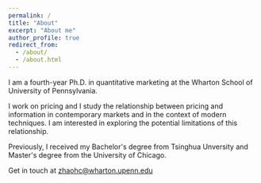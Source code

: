 ```yaml
---
permalink: /
title: "About"
excerpt: "About me"
author_profile: true
redirect_from: 
  - /about/
  - /about.html
---
```


I am a fourth-year Ph.D. in quantitative marketing at the Wharton School of University of Pennsylvania. 

I work on pricing and I study the relationship between pricing and information in contemporary markets and in the context of modern techniques. I am interested in exploring the potential limitations of this relationship.

Previously, I received my Bachelor's degree from Tsinghua Unversity and Master's degree from the University of Chicago. 

Get in touch at zhaohc@wharton.upenn.edu
